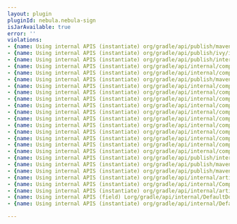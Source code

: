 ```yaml
---
layout: plugin
pluginId: nebula.nebula-sign
isJarAvailable: true
error: ''
violations:
- {name: Using internal APIS (instantiate) org/gradle/api/publish/maven/internal/publication/DefaultMavenPublication}
- {name: Using internal APIS (instantiate) org/gradle/api/publish/ivy/internal/publication/DefaultIvyPublication}
- {name: Using internal APIS (instantiate) org/gradle/api/publish/internal/DefaultPublishingExtension}
- {name: Using internal APIS (instantiate) org/gradle/api/internal/component/Usage}
- {name: Using internal APIS (instantiate) org/gradle/api/internal/component/Usage}
- {name: Using internal APIS (instantiate) org/gradle/api/publish/maven/internal/publication/MavenPublicationInternal}
- {name: Using internal APIS (instantiate) org/gradle/api/internal/component/Usage}
- {name: Using internal APIS (instantiate) org/gradle/api/internal/component/Usage}
- {name: Using internal APIS (instantiate) org/gradle/api/internal/component/Usage}
- {name: Using internal APIS (instantiate) org/gradle/api/internal/component/Usage}
- {name: Using internal APIS (instantiate) org/gradle/api/internal/component/Usage}
- {name: Using internal APIS (instantiate) org/gradle/api/internal/component/Usage}
- {name: Using internal APIS (instantiate) org/gradle/api/internal/component/Usage}
- {name: Using internal APIS (instantiate) org/gradle/api/internal/component/Usage}
- {name: Using internal APIS (instantiate) org/gradle/api/internal/component/Usage}
- {name: Using internal APIS (instantiate) org/gradle/api/internal/component/Usage}
- {name: Using internal APIS (instantiate) org/gradle/api/internal/component/Usage}
- {name: Using internal APIS (instantiate) org/gradle/api/publish/internal/DefaultPublishingExtension}
- {name: Using internal APIS (instantiate) org/gradle/api/publish/maven/internal/publication/MavenPublicationInternal}
- {name: Using internal APIS (instantiate) org/gradle/api/publish/maven/internal/publication/MavenPublicationInternal}
- {name: Using internal APIS (instantiate) org/gradle/api/internal/artifacts/DefaultDependencySet}
- {name: Using internal APIS (instantiate) org/gradle/api/internal/CompositeDomainObjectSet}
- {name: Using internal APIS (instantiate) org/gradle/api/internal/artifacts/DefaultDependencySet}
- {name: Using internal APIS (field) Lorg/gradle/api/internal/DefaultDomainObjectCollection;}
- {name: Using internal APIS (instantiate) org/gradle/api/internal/DefaultDomainObjectCollection}

---
```

